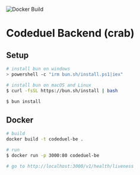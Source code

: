 ![Docker Build](https://github.com/whatasave/demo-repository/actions/workflows/docker-build.yml/badge.svg)

# Codeduel Backend (crab)

## Setup

```bash
# install bun on windows
> powershell -c "irm bun.sh/install.ps1|iex"

# install bun on macOS and Linux
$ curl -fsSL https://bun.sh/install | bash

$ bun install
```

## Docker

```bash
# build
docker build -t codeduel-be .

# run
$ docker run -p 3000:80 codeduel-be

# go to http://localhost:3000/v1/health/liveness
```
